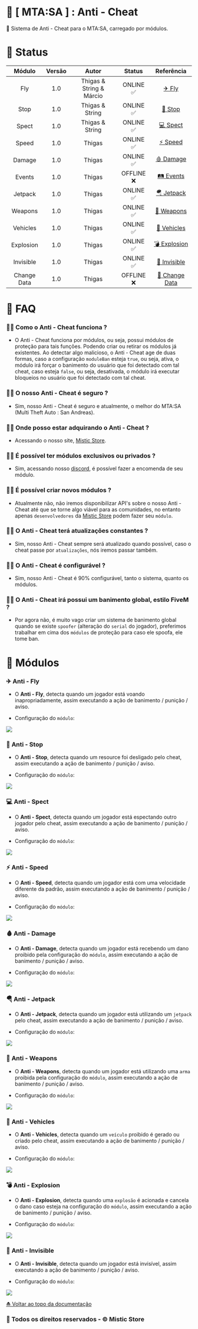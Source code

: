 # 🚀 [ MTA:SA ] : Anti - Cheat
📌 Sistema de Anti - Cheat para o MTA:SA, carregado por módulos.

# 🚧 Status

| Módulo | Versão | Autor | Status | Referência |
| :---: | :---: | :---: | :---: | :---: |
| Fly | 1.0 | Thigas & String & Márcio | ONLINE ✅ | [✈ Fly](https://github.com/MisticStore/mistic_ac#-anti---fly) |
| Stop | 1.0 | Thigas & String | ONLINE ✅ | [🚫 Stop](https://github.com/MisticStore/mistic_ac#-anti---stop) |
| Spect | 1.0 | Thigas & String | ONLINE ✅ | [💻 Spect](https://github.com/MisticStore/mistic_ac#-anti---spect) |
| Speed | 1.0 | Thigas | ONLINE ✅ | [⚡ Speed](https://github.com/MisticStore/mistic_ac#-anti---speed) |
| Damage | 1.0 | Thigas | ONLINE ✅ | [🩸 Damage](https://github.com/MisticStore/mistic_ac#-anti---damage) |
| Events | 1.0 | Thigas | OFFLINE ❌ | [🛤 Events](https://github.com/MisticStore/mistic_ac#--mtasa---anti---cheat) |
| Jetpack | 1.0 | Thigas | ONLINE ✅ | [🪂 Jetpack](https://github.com/MisticStore/mistic_ac#-anti---jetpack) |
| Weapons | 1.0 | Thigas | ONLINE ✅ | [🔫 Weapons](https://github.com/MisticStore/mistic_ac#-anti---weapons) |
| Vehicles | 1.0 | Thigas | ONLINE ✅ | [🚗 Vehicles](https://github.com/MisticStore/mistic_ac#-anti---vehicles) |
| Explosion | 1.0 | Thigas | ONLINE ✅ | [💣 Explosion](https://github.com/MisticStore/mistic_ac#-anti---explosion) |
| Invisible | 1.0 | Thigas | ONLINE ✅ | [👻 Invisible](https://github.com/MisticStore/mistic_ac#-anti---invisible) |
| Change Data | 1.0 | Thigas | OFFLINE ❌ | [🔀 Change Data](https://github.com/MisticStore/mistic_ac#--mtasa---anti---cheat) |

# 📣 FAQ

### 🙋‍♂️ Como o Anti - Cheat funciona ?
- O Anti - Cheat funciona por módulos, ou seja, possui módulos de proteção para tais funções. Podendo criar ou retirar os módulos já existentes. Ao detectar algo malicioso, o Anti - Cheat age de duas formas, caso a configuração `moduleBan` esteja `true`, ou seja, ativa, o módulo irá forçar o banimento do usuário que foi detectado com tal cheat, caso esteja `false`, ou seja, desativada, o módulo irá executar bloqueios no usuário que foi detectado com tal cheat.

### 🙋‍♂️ O nosso Anti - Cheat é seguro ?
- Sim, nosso Anti - Cheat é seguro e atualmente, o melhor do MTA:SA (Multi Theft Auto : San Andreas).

### 🙋‍♂️ Onde posso estar adquirando o Anti - Cheat ?
- Acessando o nosso site, [Mistic Store](https://misticstore.com/).

### 🙋‍♂️ É possível ter módulos exclusivos ou privados ?
- Sim, acessando nosso [discord](https://discord.misticstore.com/), é possível fazer a encomenda de seu módulo.

### 🙋‍♂️ É possível criar novos módulos ?
- Atualmente não, não iremos disponibilizar API's sobre o nosso Anti - Cheat até que se torne algo viável para as comunidades, no entanto apenas `desenvolvedores` da [Mistic Store](https://misticstore.com/) podem fazer seu `módulo`.

### 🙋‍♂️ O Anti - Cheat terá atualizações constantes ?
- Sim, nosso Anti - Cheat sempre será atualizado quando possível, caso o cheat passe por `atualizações`, nós iremos passar também.

### 🙋‍♂️ O Anti - Cheat é configurável ?
- Sim, nosso Anti - Cheat é 90% configurável, tanto o sistema, quanto os módulos.

### 🙋‍♂️ O Anti - Cheat irá possui um banimento global, estilo FiveM ?
- Por agora não, é muito vago criar um sistema de banimento global quando se existe `spoofer` (alteração do `serial` do jogador), preferimos trabalhar em cima dos `módulos` de proteção para caso ele spoofa, ele tome ban.

# 🔰 Módulos

### ✈ **Anti - Fly**
- O **Anti - Fly**, detecta quando um jogador está voando inapropriadamente, assim executando a ação de banimento / punição / aviso.

- Configuração do `módulo`:
<img src = 'https://i.imgur.com/1rPdQsI.png'>

### 🚫 **Anti - Stop**
- O **Anti - Stop**, detecta quando um resource foi desligado pelo cheat, assim executando a ação de banimento / punição / aviso.

- Configuração do `módulo`:
<img src = 'https://i.imgur.com/HlQTLup.png'>

### 💻 **Anti - Spect**
- O **Anti - Spect**, detecta quando um jogador está espectando outro jogador pelo cheat, assim executando a ação de banimento / punição / aviso.

- Configuração do `módulo`:
<img src = 'https://i.imgur.com/XJ00p6T.png'>

### ⚡ **Anti - Speed**
- O **Anti - Speed**, detecta quando um jogador está com uma velocidade diferente da padrão, assim executando a ação de banimento / punição / aviso.

- Configuração do `módulo`:
<img src = 'https://i.imgur.com/wQ1pl0d.png'>

### 🩸 **Anti - Damage**
- O **Anti - Damage**, detecta quando um jogador está recebendo um dano proibido pela configuração do `módulo`, assim executando a ação de banimento / punição / aviso.

- Configuração do `módulo`:
<img src = 'https://i.imgur.com/Vy2OvT4.png'>

### 🪂 **Anti - Jetpack**
- O **Anti - Jetpack**, detecta quando um jogador está utilizando um `jetpack` pelo cheat, assim executando a ação de banimento / punição / aviso.

- Configuração do `módulo`:
<img src = 'https://i.imgur.com/XgnV2Ur.png'>

### 🔫 **Anti - Weapons**
- O **Anti - Weapons**, detecta quando um jogador está utilizando uma `arma` proibida pela configuração do `módulo`, assim executando a ação de banimento / punição / aviso.

- Configuração do `módulo`:
<img src = 'https://i.imgur.com/VCahRPo.png'>

### 🚗 **Anti - Vehicles**
- O **Anti - Vehicles**, detecta quando um `veículo` proibido é gerado ou criado pelo cheat, assim executando a ação de banimento / punição / aviso.

- Configuração do `módulo`:
<img src = 'https://i.imgur.com/T8LBx1Z.png'>

### 💣 **Anti - Explosion**
- O **Anti - Explosion**, detecta quando uma `explosão` é acionada e cancela o dano caso esteja na configuração do `módulo`, assim executando a ação de banimento / punição / aviso.

- Configuração do `módulo`:
<img src = 'https://i.imgur.com/Gu9YmGj.png'>

### 👻 **Anti - Invisible**
- O **Anti - Invisible**, detecta quando um jogador está invisível, assim executando a ação de banimento / punição / aviso.

- Configuração do `módulo`:
<img src = 'https://i.imgur.com/WLZGDh9.png'>

[⏏ Voltar ao topo da documentação](https://github.com/MisticStore/mistic_ac)

### **🔮 Todos os direitos reservados - © Mistic Store**
